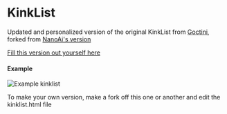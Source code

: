 # KinkList
Updated and personalized version of the original KinkList from [Goctini](https://github.com/Goctionni/KinkList), forked from [NanoAi's version](https://github.com/NanoAi/KinkList)

[Fill this version out yourself here](https://raw.githack.com/RedKnight26/KinkList/master/kinklist.html)

#### Example

![Example kinklist](https://i.imgur.com/hMuRllD.png)

To make your own version, make a fork off this one or another and edit the kinklist.html file
